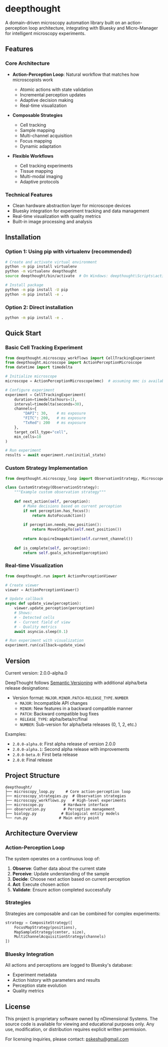 # deepthought

A domain-driven microscopy automation library built on an action-perception loop architecture, integrating with Bluesky and Micro-Manager for intelligent microscopy experiments.

## Features

### Core Architecture

- **Action-Perception Loop**: Natural workflow that matches how microscopists work
  - Atomic actions with state validation
  - Incremental perception updates
  - Adaptive decision making
  - Real-time visualization

- **Composable Strategies**
  - Cell tracking
  - Sample mapping
  - Multi-channel acquisition
  - Focus mapping
  - Dynamic adaptation

- **Flexible Workflows**
  - Cell tracking experiments
  - Tissue mapping
  - Multi-modal imaging
  - Adaptive protocols

### Technical Features

- Clean hardware abstraction layer for microscope devices
- Bluesky integration for experiment tracking and data management
- Real-time visualization with quality metrics
- Built-in image processing and analysis

## Installation

### Option 1: Using pip with virtualenv (recommended)

```bash
# Create and activate virtual environment
python -m pip install virtualenv
python -m virtualenv deepthought
source deepthought/bin/activate  # On Windows: deepthought\Scripts\activate

# Install package
python -m pip install -U pip
python -m pip install -e .
```

### Option 2: Direct installation

```bash
python -m pip install -e .
```

## Quick Start

### Basic Cell Tracking Experiment

```python
from deepthought.microscopy_workflows import CellTrackingExperiment
from deepthought.microscope import ActionPerceptionMicroscope
from datetime import timedelta

# Initialize microscope
microscope = ActionPerceptionMicroscope(mmc)  # assuming mmc is available

# Configure experiment
experiment = CellTrackingExperiment(
    duration=timedelta(hours=1),
    interval=timedelta(seconds=30),
    channels={
        "DAPI": 30,    # ms exposure
        "FITC": 200,   # ms exposure
        "TxRed": 200   # ms exposure
    },
    target_cell_type="cell",
    min_cells=10
)

# Run experiment
results = await experiment.run(initial_state)
```

### Custom Strategy Implementation

```python
from deepthought.microscopy_loop import ObservationStrategy, MicroscopeAction

class CustomStrategy(ObservationStrategy):
    """Example custom observation strategy"""
    
    def next_action(self, perception):
        # Make decisions based on current perception
        if not perception.has_focus():
            return AutoFocusAction()
            
        if perception.needs_new_position():
            return MoveStageTo(self.next_position())
            
        return AcquireImageAction(self.current_channel())
    
    def is_complete(self, perception):
        return self.goals_achieved(perception)
```

### Real-time Visualization

```python
from deepthought.run import ActionPerceptionViewer

# Create viewer
viewer = ActionPerceptionViewer()

# Update callback
async def update_view(perception):
    viewer.update_perception(perception)
    # Shows:
    # - Detected cells
    # - Current field of view
    # - Quality metrics
    await asyncio.sleep(0.1)

# Run experiment with visualization
experiment.run(callback=update_view)
```

## Version

Current version: 2.0.0-alpha.0

DeepThought follows [Semantic Versioning](https://semver.org/) with additional alpha/beta release designations:

- Version format: `MAJOR.MINOR.PATCH-RELEASE_TYPE.NUMBER`
  - `MAJOR`: Incompatible API changes
  - `MINOR`: New features in a backward compatible manner
  - `PATCH`: Backward compatible bug fixes
  - `RELEASE_TYPE`: alpha/beta/rc/final
  - `NUMBER`: Sub-version for alpha/beta releases (0, 1, 2, etc.)

Examples:
- `2.0.0-alpha.0`: First alpha release of version 2.0.0
- `2.0.0-alpha.1`: Second alpha release with improvements
- `2.0.0-beta.0`: First beta release
- `2.0.0`: Final release

## Project Structure

```
deepthought/
├── microscopy_loop.py     # Core action-perception loop
├── microscopy_strategies.py  # Observation strategies
├── microscopy_workflows.py   # High-level experiments
├── microscope.py         # Hardware interface
├── observation.py        # Perception management
├── biology.py           # Biological entity models
└── run.py              # Main entry point
```

## Architecture Overview

### Action-Perception Loop

The system operates on a continuous loop of:
1. **Observe**: Gather data about the current state
2. **Perceive**: Update understanding of the sample
3. **Decide**: Choose next action based on current perception
4. **Act**: Execute chosen action
5. **Validate**: Ensure action completed successfully

### Strategies

Strategies are composable and can be combined for complex experiments:

```python
strategy = CompositeStrategy([
    FocusMapStrategy(positions),
    MapSampleStrategy(center, size),
    MultiChannelAcquisitionStrategy(channels)
])
```

### Bluesky Integration

All actions and perceptions are logged to Bluesky's database:
- Experiment metadata
- Action history with parameters and results
- Perception state evolution
- Quality metrics


## License

This project is proprietary software owned by nDimensional Systems. The source code is available for viewing and educational purposes only. Any use, modification, or distribution requires explicit written permission.

For licensing inquiries, please contact: pskeshu@gmail.com
